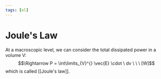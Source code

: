 ```yaml
---
tags: [el]
---
```

# Joule's Law

At a macroscopic level, we can consider the total dissipated power in a volume V:$$\Rightarrow P = \int\limits_{V}^{} \vec{E} \cdot \ dv \ \ \ [W]$$which is called [[Joule's law]].